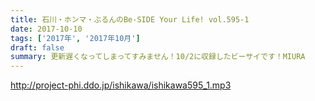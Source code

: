 ```yaml
---
title: 石川・ホンマ・ぶるんのBe-SIDE Your Life! vol.595-1
date: 2017-10-10
tags: ['2017年', '2017年10月']
draft: false
summary: 更新遅くなってしまってすみません！10/2に収録したビーサイです！MIURA
---
```


http://project-phi.ddo.jp/ishikawa/ishikawa595_1.mp3
